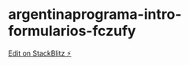 # argentinaprograma-intro-formularios-fczufy

[Edit on StackBlitz ⚡️](https://stackblitz.com/edit/argentinaprograma-intro-formularios-fczufy)